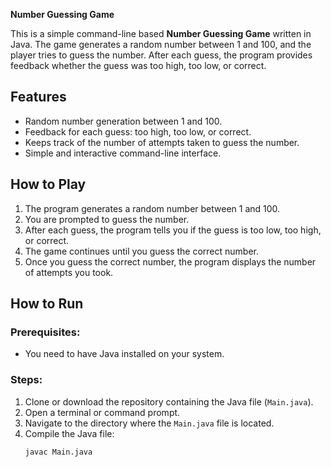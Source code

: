 **Number Guessing Game**

This is a simple command-line based **Number Guessing Game** written in Java. The game generates a random number between 1 and 100, and the player tries to guess the number. After each guess, the program provides feedback whether the guess was too high, too low, or correct.

## Features
- Random number generation between 1 and 100.
- Feedback for each guess: too high, too low, or correct.
- Keeps track of the number of attempts taken to guess the number.
- Simple and interactive command-line interface.

## How to Play
1. The program generates a random number between 1 and 100.
2. You are prompted to guess the number.
3. After each guess, the program tells you if the guess is too low, too high, or correct.
4. The game continues until you guess the correct number.
5. Once you guess the correct number, the program displays the number of attempts you took.

## How to Run

### Prerequisites:
- You need to have Java installed on your system.

### Steps:
1. Clone or download the repository containing the Java file (`Main.java`).
2. Open a terminal or command prompt.
3. Navigate to the directory where the `Main.java` file is located.
4. Compile the Java file:
   ```bash
   javac Main.java
